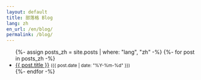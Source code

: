 ```yaml
---
layout: default
title: 部落格 Blog
lang: zh
en_url: /en/blog/
permalink: /blog/
---
```

<ul>
{%- assign posts_zh = site.posts | where: "lang", "zh" -%}
{%- for post in posts_zh -%}
  <li>
    <a href="{{ post.url | relative_url }}">{{ post.title }}</a>
    <small>({{ post.date | date: "%Y-%m-%d" }})</small>
  </li>
{%- endfor -%}
</ul>
